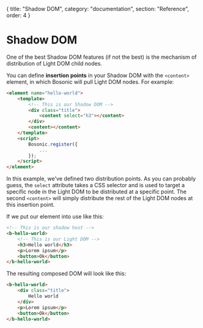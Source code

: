 {
  title: "Shadow DOM",
  category: "documentation",
  section: "Reference",
  order: 4
}

# Shadow DOM

One of the best Shadow DOM features (if not the best) is the mechanism of distribution of Light DOM child nodes.
 
You can define __insertion points__ in your Shadow DOM with the `<content>` element, in which Bosonic will pull Light DOM nodes. For example:

``` html
<element name="hello-world">
    <template>
        <!-- This is our Shadow DOM -->
        <div class="title">
            <content select="h3"></content>
        </div>
        <content></content>
    </template>
    <script>
        Bosonic.register({
            ...
        });
    </script>
</element>
```
In this example, we've defined two distribution points. As you can probably guess, the `select` attribute takes a CSS selector and is used to target a specific node in the Light DOM to be distributed at a specific point. The second `<content>` will simply distribute the rest of the Light DOM nodes at this insertion point.

If we put our element into use like this:
``` html
<!-- This is our shadow host -->
<b-hello-world>
    <!-- This is our Light DOM -->
    <h3>Hello world</h3>
    <p>Lorem ipsum</p>
    <button>Ok</button>
</b-hello-world>
```

The resulting composed DOM will look like this:

``` html
<b-hello-world>
    <div class="title">
        Hello world
    </div>
    <p>Lorem ipsum</p>
    <button>Ok</button>
</b-hello-world>
```



